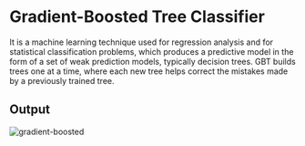# Gradient-Boosted Tree Classifier

It is a machine learning technique used for regression analysis and for statistical classification problems, which produces a predictive model in the form of a set of weak prediction models, typically decision trees. GBT builds trees one at a time, where each new tree helps correct the mistakes made by a previously trained tree.

## Output
![gradient-boosted](data/gbt.png)
